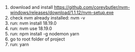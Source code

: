 1. download and install https://github.com/coreybutler/nvm-windows/releases/download/1.1.12/nvm-setup.exe
2. check nvm already installed: nvm -v
3. run: nvm install 18.19.0
4. run: nvm use 18.19.0
5. run: npm install -g nodemon yarn
6. go to root folder of project
7. run: yarn
